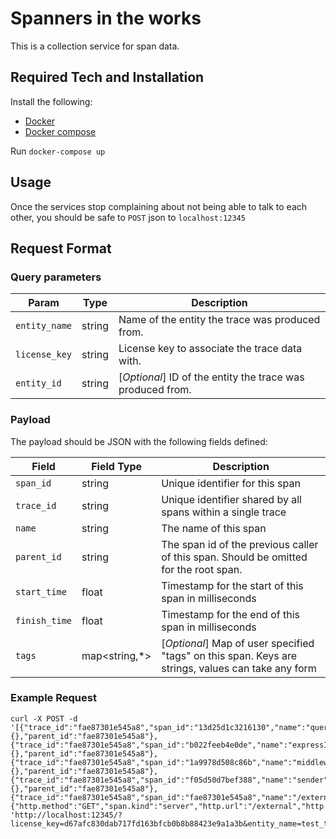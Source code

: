 # Spanners in the works

This is a collection service for span data.

## Required Tech and Installation

Install the following:
- [Docker](https://docs.docker.com/install/)
- [Docker compose](https://docs.docker.com/compose/install/)

Run `docker-compose up`

## Usage

Once the services stop complaining about not being able to talk to each other,
you should be safe to `POST` json to `localhost:12345`

## Request Format

### Query parameters

|     Param     |  Type  | Description |
|---------------|--------|-------------|
| `entity_name` | string | Name of the entity the trace was produced from.  |
| `license_key` | string | License key to associate the trace data with. |
|  `entity_id`  | string | [*Optional*] ID of the entity the trace was produced from.  |

### Payload
The payload should be JSON with the following fields defined:

|Field|Field Type|Description|
|-----|----------|-----------|
|`span_id`|string|Unique identifier for this span|
|`trace_id`|string|Unique identifier shared by all spans within a single trace|
|`name`|string|The name of this span|
|`parent_id`|string|The span id of the previous caller of this span. Should be omitted for the root span.|
|`start_time`|float|Timestamp for the start of this span in milliseconds|
|`finish_time`|float|Timestamp for the end of this span in milliseconds|
|`tags`|map<string,*>|[*Optional*] Map of user specified "tags" on this span. Keys are strings, values can take any form|

### Example Request

```
curl -X POST -d '[{"trace_id":"fae87301e545a8","span_id":"13d25d1c3216130","name":"query","start_time":1549128157238,"finish_time":1549128157239,"category":"generic","tags":{},"parent_id":"fae87301e545a8"},{"trace_id":"fae87301e545a8","span_id":"b022feeb4e0de","name":"expressInit","start_time":1549128157239,"finish_time":1549128157239,"category":"generic","tags":{},"parent_id":"fae87301e545a8"},{"trace_id":"fae87301e545a8","span_id":"1a9978d508c86b","name":"middleware","start_time":1549128157239,"finish_time":1549128157339,"category":"generic","tags":{},"parent_id":"fae87301e545a8"},{"trace_id":"fae87301e545a8","span_id":"f05d50d7bef388","name":"sender","start_time":1549128157341,"finish_time":1549128157346,"category":"generic","tags":{},"parent_id":"fae87301e545a8"},{"trace_id":"fae87301e545a8","span_id":"fae87301e545a8","name":"/external","start_time":1549128157237,"finish_time":1549128157348,"category":"generic","tags":{"http.method":"GET","span.kind":"server","http.url":"/external","http.status_code":304}}]' 'http://localhost:12345/?license_key=d67afc830dab717fd163bfcb0b8b88423e9a1a3b&entity_name=test_tracer'
```
